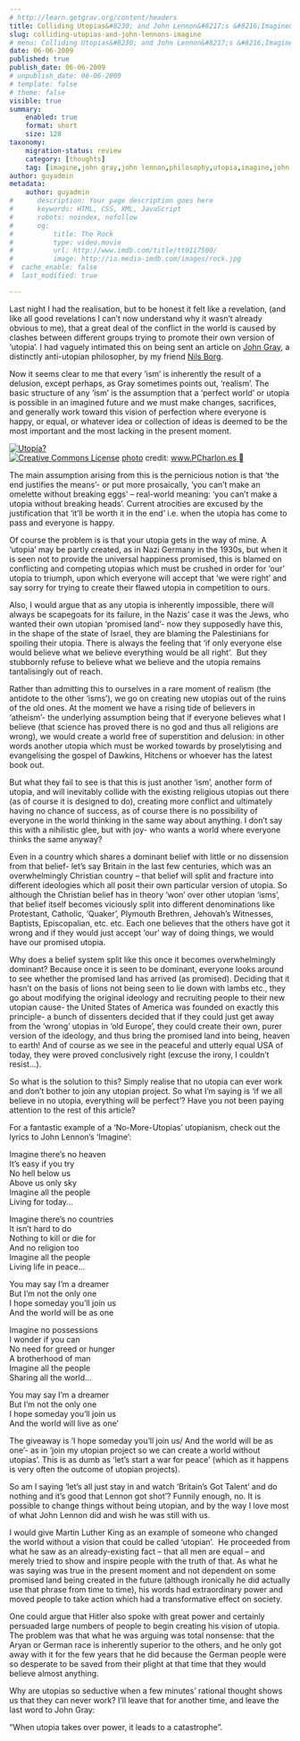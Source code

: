 ```yaml
---
# http://learn.getgrav.org/content/headers
title: Colliding Utopias&#8230; and John Lennon&#8217;s &#8216;Imagine&#8217;
slug: colliding-utopias-and-john-lennons-imagine
# menu: Colliding Utopias&#8230; and John Lennon&#8217;s &#8216;Imagine&#8217;
date: 06-06-2009
published: true
publish_date: 06-06-2009
# unpublish_date: 06-06-2009
# template: false
# theme: false
visible: true
summary:
    enabled: true
    format: short
    size: 128
taxonomy:
    migration-status: review
    category: [thoughts]
    tag: [imagine,john gray,john lennon,philosophy,utopia,imagine,john gray,john lennon,philosophy,utopia]
author: guyadmin
metadata:
    author: guyadmin
#      description: Your page description goes here
#      keywords: HTML, CSS, XML, JavaScript
#      robots: noindex, nofollow
#      og:
#          title: The Rock
#          type: video.movie
#          url: http://www.imdb.com/title/tt0117500/
#          image: http://ia.media-imdb.com/images/rock.jpg
#  cache_enable: false
#  last_modified: true

---
```


Last night I had the realisation, but to be honest it felt like a revelation, (and like all good revelations I can’t now understand why it wasn’t already obvious to me), that a great deal of the conflict in the world is caused by clashes between different groups trying to promote their own version of ‘utopia’. I had vaguely intimated this on being sent an article on [John Gray](http://en.wikipedia.org/wiki/John_N._Gray), a distinctly anti-utopian philosopher, by my friend [Nils Borg](http://idea.tion.to).

Now it seems clear to me that every ‘ism’ is inherently the result of a delusion, except perhaps, as Gray sometimes points out, ‘realism’.  The basic structure of any ‘ism’ is the assumption that a ‘perfect world’ or utopia is possible in an imagined future and we must make changes, sacrifices, and generally work toward this vision of perfection where everyone is happy, or equal, or whatever idea or collection of ideas is deemed to be the most important and the most lacking in the present moment.

[![Utopía?](http://farm4.static.flickr.com/3132/2768762619_17193c414b_m.jpg)](http://www.flickr.com/photos/10119862@N04/2768762619/ "Utopía?")  
[![Creative Commons License](https://2018.guyjames.com/wp-content/plugins/photo-dropper/images/cc.png)](http://creativecommons.org/licenses/by-nc-nd/2.0/ "Attribution-NonCommercial-NoDerivs License") [photo](http://www.photodropper.com/photos/) credit: [www.PCharlon.es ](http://www.flickr.com/photos/10119862@N04/2768762619/ "www.PCharlon.es")  
  
 The main assumption arising from this is the pernicious notion is that ‘the end justifies the means’- or put more prosaically, ‘you can’t make an omelette without breaking eggs’ – real-world meaning: ‘you can’t make a utopia without breaking heads’. Current atrocities are excused by the justification that ‘it’ll be worth it in the end’ i.e. when the utopia has come to pass and everyone is happy.

Of course the problem is is that your utopia gets in the way of mine. A ‘utopia’ may be partly created, as in Nazi Germany in the 1930s, but when it is seen not to provide the universal happiness promised, this is blamed on conflicting and competing utopias which must be crushed in order for ‘our’ utopia to triumph, upon which everyone will accept that ‘we were right’ and say sorry for trying to create their flawed utopia in competition to ours.

Also, I would argue that as any utopia is inherently impossible, there will always be scapegoats for its failure, in the Nazis’ case it was the Jews, who wanted their own utopian ‘promised land’- now they supposedly have this, in the shape of the state of Israel, they are blaming the Palestinians for spoiling their utopia. There is always the feeling that ‘if only everyone else would believe what we believe everything would be all right’.  But they stubbornly refuse to believe what we believe and the utopia remains tantalisingly out of reach.

Rather than admitting this to ourselves in a rare moment of realism (the antidote to the other ‘isms’), we go on creating new utopias out of the ruins of the old ones. At the moment we have a rising tide of believers in ‘atheism’- the underlying assumption being that if everyone believes what I believe (that science has proved there is no god and thus all religions are wrong), we would create a world free of superstition and delusion: in other words another utopia which must be worked towards by proselytising and evangelising the gospel of Dawkins, Hitchens or whoever has the latest book out.

But what they fail to see is that this is just another ‘ism’, another form of utopia, and will inevitably collide with the existing religious utopias out there (as of course it is designed to do), creating more conflict and ultimately having no chance of success, as of course there is no possibility of everyone in the world thinking in the same way about anything. I don’t say this with a nihilistic glee, but with joy- who wants a world where everyone thinks the same anyway?

Even in a country which shares a dominant belief with little or no dissension from that belief- let’s say Britain in the last few centuries, which was an overwhelmingly Christian country – that belief will split and fracture into different ideologies which all posit their own particular version of utopia. So although the Christian belief has in theory ‘won’ over other utopian ‘isms’, that belief itself becomes viciously split into different denominations like Protestant, Catholic, ‘Quaker’, Plymouth Brethren, Jehovah’s Witnesses, Baptists, Episcopalian, etc. etc. Each one believes that the others have got it wrong and if they would just accept ‘our’ way of doing things, we would have our promised utopia.

Why does a belief system split like this once it becomes overwhelmingly dominant? Because once it is seen to be dominant, everyone looks around to see whether the promised land has arrived (as promised). Deciding that it hasn’t on the basis of lions not being seen to lie down with lambs etc., they go about modifying the original ideology and recruiting people to their new utopian cause- the United States of America was founded on exactly this principle- a bunch of dissenters decided that if they could just get away from the ‘wrong’ utopias in ‘old Europe’, they could create their own, purer version of the ideology, and thus bring the promised land into being, heaven to earth! And of course as we see in the peaceful and utterly equal USA of today, they were proved conclusively right (excuse the irony, I couldn’t resist…).

So what is the solution to this? Simply realise that no utopia can ever work and don’t bother to join any utopian project. So what I’m saying is ‘if we all believe in no utopia, everything will be perfect’? Have you not been paying attention to the rest of this article?

For a fantastic example of a ‘No-More-Utopias’ utopianism, check out the lyrics to John Lennon’s ‘Imagine’:

Imagine there’s no heaven  
 It’s easy if you try  
 No hell below us  
 Above us only sky  
 Imagine all the people  
 Living for today…

Imagine there’s no countries  
 It isn’t hard to do  
 Nothing to kill or die for  
 And no religion too  
 Imagine all the people  
 Living life in peace…

You may say I’m a dreamer  
 But I’m not the only one  
 I hope someday you’ll join us  
 And the world will be as one

Imagine no possessions  
 I wonder if you can  
 No need for greed or hunger  
 A brotherhood of man  
 Imagine all the people  
 Sharing all the world…

You may say I’m a dreamer  
 But I’m not the only one  
 I hope someday you’ll join us  
 And the world will live as one’

The giveaway is ‘I hope someday you’ll join us/ And the world will be as one’- as in ‘join my utopian project so we can create a world without utopias’. This is as dumb as ‘let’s start a war for peace’ (which as it happens is very often the outcome of utopian projects).

So am I saying ‘let’s all just stay in and watch ‘Britain’s Got Talent’ and do nothing and it’s good that Lennon got shot’? Funnily enough, no. It is possible to change things without being utopian, and by the way I love most of what John Lennon did and wish he was still with us.

 I would give Martin Luther King as an example of someone who changed the world without a vision that could be called ‘utopian’.  He proceeded from what he saw as an already-existing fact – that all men are equal – and merely tried to show and inspire people with the truth of that. As what he was saying was true in the present moment and not dependent on some promised land being created in the future (although ironically he did actually use that phrase from time to time), his words had extraordinary power and moved people to take action which had a transformative effect on society.

One could argue that Hitler also spoke with great power and certainly persuaded large numbers of people to begin creating his vision of utopia. The problem was that what he was arguing was total nonsense: that the Aryan or German race is inherently superior to the others, and he only got away with it for the few years that he did because the German people were so desperate to be saved from their plight at that time that they would believe almost anything.

Why are utopias so seductive when a few minutes’ rational thought shows us that they can never work? I’ll leave that for another time, and leave the last word to John Gray:

“When utopia takes over power, it leads to a catastrophe”.
